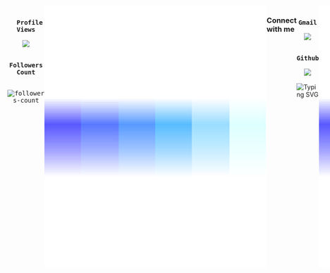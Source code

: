 
<!-- Banner
<div align="center">
  <img width="1000" height="200" alt="profile_banner" src="./assets/Animated_Profile_Banner.gif" align="middle">
</div>
 -->

<!-- Main -->
<section markdown="3" style="display: flex;">

<!-- Hero -->
<br>
<div align="center">
   <kbd>
     <div align="center">
         <p>
       <br> 
         <strong>Profile Views</strong>  
       <br>
       <br>
           <img src="https://profile-counter.glitch.me/Vustron/count.svg" />
         </p>
     </div> 
   </kbd>
   <kbd>
     <div align="center">
         <p>
       <br>
         <strong>Followers Count</strong>
       <br>
       <br>
       <br>
          <img src="https://img.shields.io/github/followers/Vustron?label=Followers&style=social" alt="followers-count"> 
         </p>
     </div> 
  </kbd>
 </div> 
<!-- Hero -->

<!-- Connect with me -->
<br>
<img src="./assets/border_separator.gif">

### Connect with me
<div align="left">
  <kbd>
     <div align="center">
         <p>
       <br>
         <strong>Gmail </strong>  
       <br>
       <br>
         <a href="mailto:mjveranaruna098@gmail.com">
            <img src="https://skillicons.dev/icons?i=gmail" />
          </a>
         </p>
     </div> 
   </kbd>

 <kbd>
     <div align="center">
         <p>
       <br>
         <strong>Github </strong>  
       <br>
       <br>
         <a href="https://github.com/Vustron">
           <img src="https://skillicons.dev/icons?i=github" />
         </a>
         </p>
     </div> 
 </kbd>
 
<img src="https://readme-typing-svg.demolab.com?font=Fira+Code&size=50&duration=1000&pause=1000&color=A9FEF7&center=true&vCenter=true&width=1000&lines=Hey+there+👋+I'm+Vustron;I'm+a+full-stack-developer;I+like+learning+new+stuffs;Interested+on+new+tech;Studying+BSIT;Watching+anime;Play+rts+games" alt="Typing SVG" width="70%" height="100px" align="middle">

</div>
<!-- Connect with me


<!-- Language and Tools -->
<br>
<img src="./assets/border_separator.gif">

### Technologies and Tools
<div align="center">
 <kbd>
     <div align="center">
         <p>
       <br>
         <strong>Programming Languages that I know </strong>  
       <br>
       <br>
           <img src="https://skillicons.dev/icons?i=javascript,typescript,php,dart,python,go" />
         </p>
     </div> 
  </kbd>
  <kbd>
     <div align="center">
         <p>
       <br>
         <strong>Frontend Tech that I use</strong>  
       <br>
       <br>
           <img src="https://skillicons.dev/icons?i=react,nextjs,html,css,tailwind,flutter" />
         </p>
     </div> 
  </kbd>
  <kbd>
     <div align="center">
         <p>
       <br>
         <strong>Backend Tech that I use</strong>  
       <br>
       <br>
           <img src="https://skillicons.dev/icons?i=firebase,postgres,mongodb,flask,prisma,sqlite" />
         </p>
     </div> 
  </kbd>
  <kbd>
     <div align="center">
         <p>
       <br>
         <strong>For Machine-Learning</strong>  
       <br>
       <br>
           <img src="https://skillicons.dev/icons?i=tensorflow,anaconda,sklearn" />
         </p>
     </div> 
   </kbd>
  <kbd>
     <div align="center">
         <p>
       <br>
         <strong>Deployment, Designing, and other Tools</strong>  
       <br>
       <br>
           <img src="https://skillicons.dev/icons?i=vscode,vercel,powershell,npm,bun,nodejs,github,git,gcp,figma,gradle" />
         </p>
     </div> 
   </kbd>
</div>
<!-- Language and Tools -->

<!-- Github Stats -->
<br>
<img src="./assets/border_separator.gif">

### Github Stats
<div align="center">
  <img src="http://github-profile-summary-cards.vercel.app/api/cards/profile-details?username=Vustron&theme=algolia" width="auto" height="auto" />
  <img src="https://streak-stats.demolab.com?user=Vustron&theme=algolia&date_format=j%2Fn%5B%2FY%5D&card_width=700" width="auto" height="auto" />
  <img src="http://github-profile-summary-cards.vercel.app/api/cards/repos-per-language?username=Vustron&theme=algolia" width="auto" height="auto" />
  <img src="http://github-profile-summary-cards.vercel.app/api/cards/most-commit-language?username=Vustron&theme=algolia" width="auto" height="auto" />
  <img src="http://github-profile-summary-cards.vercel.app/api/cards/stats?username=Vustron&theme=algolia" width="auto" height="auto" />
  <img src="http://github-profile-summary-cards.vercel.app/api/cards/productive-time?username=Vustron&theme=algolia&utcOffset=+6.5" width="auto" height="auto" />
  <img src="https://github-readme-stats.vercel.app/api/wakatime?username=Vustron&show_icons=true&theme=algolia&layout=compact" width="auto" height="auto" />
  <img src="https://github-profile-trophy.vercel.app/?username=Vustron&column=-1&theme=algolia&rank=-?&margin-w=10" />      
</div>

<!-- Github Stats 
<div align="center" display="flex">
  <img src="./assets/coding.gif" width="10%" align="left">
  <img src="./assets/coding2.gif" width="15%" align="right">
  <h2>🐍 A Snake Eating my Contributions Graph</h2>
</div>

<div align="center">
  <img src="https://github.com/Vustron/Vustron/blob/850fd8b76097910dce2a65d40347ed627bade2c3/github-contribution-grid-snake.gif">
</div>-->

<!-- Github Stats -->

<!-- Projects -->
<br>
<img src="./assets/border_separator.gif">

### Projects
  <div align="center">
    <img src="https://github-readme-stats.vercel.app/api/pin/?username=Vustron&repo=Flutter-CatTalk&theme=algolia" width="34%" height="auto" style="display: inline;"/>
    <img src="https://github-readme-stats.vercel.app/api/pin/?username=Vustron&repo=Nodejs-EJS-Express-Mongodb-Library&theme=algolia" width="34%" height="auto" style="display: inline;"/>
  </div>
  
  <div align="center">
    <img src="https://github-readme-stats.vercel.app/api/pin/?username=Vustron&repo=React-Instagram-Clone&theme=algolia" width="34%" height="auto" style="display: inline;"/>
    <img src="https://github-readme-stats.vercel.app/api/pin/?username=vustron&repo=Flutter-Gasto-Notes&theme=algolia" width="34%" height="auto" style="display: inline;"/>
  </div>

  <div align="center">
    <img src="https://github-readme-stats.vercel.app/api/pin/?username=Vustron&repo=Flutter-World-Time&theme=algolia" width="34%" height="auto" style="display: inline;"/>
    <img src="https://github-readme-stats.vercel.app/api/pin/?username=Vustron&repo=PHP-OOP-MongoDB-CRUD&theme=algolia" width="34%" height="auto" style="display: inline;"/>
  </div>

   <div align="center">
    <img src="https://github-readme-stats.vercel.app/api/pin/?username=Vustron&repo=Phonebook-Management-System&theme=algolia" width="34%" height="auto" style="display: inline;"/>
    <img src="https://github-readme-stats.vercel.app/api/pin/?username=Vustron&repo=EIMS&theme=algolia" width="34%" height="auto" style="display: inline;"/>
  </div>

  <div align="center">
    <img src="https://github-readme-stats.vercel.app/api/pin/?username=Vustron&repo=Threads-Clone&theme=algolia" width="34%" height="auto" style="display: inline;"/>
    <img src="https://github-readme-stats.vercel.app/api/pin/?username=Vustron&repo=Discord-Clone&theme=algolia" width="34%" height="auto" style="display: inline;"/>
  </div>

   <div align="center">
    <img src="https://github-readme-stats.vercel.app/api/pin/?username=Vustron&repo=Next-JS-E-Commerce-Store&theme=algolia" width="34%" height="auto" style="display: inline;"/>
    <img src="https://github-readme-stats.vercel.app/api/pin/?username=Vustron&repo=Next-JS-E-Commerce&theme=algolia" width="34%" height="auto" style="display: inline;"/>
  </div>

  <div align="center">
    <img src="https://github-readme-stats.vercel.app/api/pin/?username=Vustron&repo=Messenger_Clone&theme=algolia" width="34%" height="auto" style="display: inline;"/>
    <img src="https://github-readme-stats.vercel.app/api/pin/?username=Vustron&repo=todo-list-react-go-client&theme=algolia" width="34%" height="auto" style="display: inline;"/>
  </div>
  
</section>
